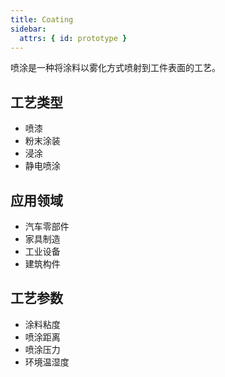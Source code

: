 ```yaml
---
title: Coating
sidebar:
  attrs: { id: prototype }
---
```


喷涂是一种将涂料以雾化方式喷射到工件表面的工艺。

## 工艺类型
- 喷漆
- 粉末涂装
- 浸涂
- 静电喷涂

## 应用领域
- 汽车零部件
- 家具制造
- 工业设备
- 建筑构件

## 工艺参数
- 涂料粘度
- 喷涂距离
- 喷涂压力
- 环境温湿度